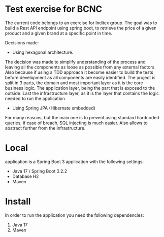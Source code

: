 # Test exercise for BCNC

The current code belongs to an exercise for Inditex group. 
The goal was to build a Rest API endpoint using spring boot, to retrieve the price of a given product and a given 
brand at a specific point in time.

Decisions made:
* Using hexagonal architecture.

The decision was made to simplify understanding of the process and leaving all the components as loose as possible from any external factors. 
Also because if using a TDD approach it become easier to build the tests before development as all components are easily identified. 
The project is split in 3 parts, the domain and most important layer as it is the core business logic. The application layer, being the part that is exposed to the outside.
Last the infrastructure layer, as it is the layer that contains the logic needed to run the application

* Using Spring JPA (Hibernate embedded)

For many reasons, but the main one is to prevent using standard hardcoded queries, if case of breach, SQL injecting is much easier.
Also allows to abstract further from the infrastructure.

# Local

application is a Spring Boot 3 application with the following settings:

* Java 17 / Spring Boot 3.2.2
* Database H2
* Maven

# Install
In order to run the application you need the following dependencies:

1. Java 17
2. Maven
